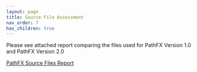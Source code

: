 ```yaml
---
layout: page
title: Source File Assessment
nav_order: 7
has_children: true
---
```


Please see attached report comparing the files used for PathFX Version 1.0 and PathFX Version 2.0 

[PathFX Source Files Report]((https://github.com/aryastark5/web_bench/blob/gh-pages/display_files/source_files/PathFX_Source_Files_Report.pdf))